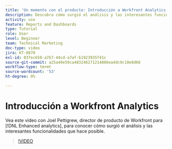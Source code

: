 ```yaml
---
title: 'Un momento con el producto: Introducción a Workfront Analytics'
description: Descubra cómo surgió el análisis y las interesantes funcionalidades que hace posible con Joel Pettigrew, product manager de [!DNL Enhanced analytics].
activity: use
feature: Reports and Dashboards
type: Tutorial
role: User
level: Beginner
team: Technical Marketing
doc-type: video
jira: KT-8870
exl-id: 037ec658-a7b7-44cd-a7af-b1923935f41c
source-git-commit: a25a49e59ca483246271214886ea4dc9c10e8d66
workflow-type: tm+mt
source-wordcount: '53'
ht-degree: 0%

---
```


# Introducción a Workfront Analytics

Vea este vídeo con Joel Pettigrew, director de producto de Workfront para [!DNL Enhanced analytics], para conocer cómo surgió el análisis y las interesantes funcionalidades que hace posible.

>[!VIDEO](https://video.tv.adobe.com/v/335042/?quality=12&learn=on)
